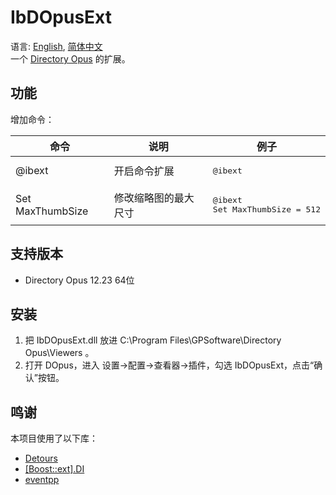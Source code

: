 # IbDOpusExt
语言: [English](README.md), [简体中文](README.zh-Hans.md)  
一个 [Directory Opus](https://www.gpsoft.com.au/) 的扩展。

## 功能
增加命令：
<table>
<thead><tr>
    <th>命令</th>
    <th>说明</th>
    <th>例子</th>
</tr></thead>
<tbody>
    <tr>
        <td>@ibext</td>
        <td>开启命令扩展</td>
        <td><pre lang="Batchfile">@ibext</pre></td>
    </tr>
    <tr>
        <td>Set MaxThumbSize</td>
        <td>修改缩略图的最大尺寸</td>
        <td><pre lang="Batchfile">@ibext
Set MaxThumbSize = 512</pre></td>
    </tr>
</tbody>
</table>

## 支持版本
* Directory Opus 12.23 64位

## 安装
1. 把 IbDOpusExt.dll 放进 C:\Program Files\GPSoftware\Directory Opus\Viewers 。
1. 打开 DOpus，进入 设置→配置→查看器→插件，勾选 IbDOpusExt，点击“确认”按钮。

## 鸣谢
本项目使用了以下库：

* [Detours](https://github.com/microsoft/detours)
* [[Boost::ext].DI](https://github.com/boost-ext/di)
* [eventpp](https://github.com/wqking/eventpp)

